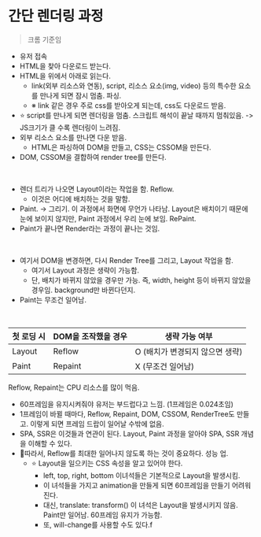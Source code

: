 # 간단 렌더링 과정

> 크롬 기준임

- 유저 접속
- HTML을 찾아 다운로드 받는다.
- HTML을 위에서 아래로 읽는다.
  - link(외부 리소스와 연동), script, 리소스 요소(img, video) 등의 특수한 요소를 만나게 되면 잠시 멈춤. 파싱.
  - ※ link 같은 경우 주로 css를 받아오게 되는데, css도 다운로드 받음.
- ⭐️ script를 만나게 되면 렌더링을 멈춤. 스크립트 해석이 끝날 때까지 멈춰있음. -> JS크기가 클 수록 렌더링이 느려짐.
- 외부 리소스 요소를 만나면 다운 받음.
  - HTML은 파싱하여 DOM을 만들고, CSS는 CSSOM을 만든다.
- DOM, CSSOM을 결합하여 render tree를 만든다.

<br/>

- 렌더 트리가 나오면 Layout이라는 작업을 함. Reflow.
  - 이것은 어디에 배치하는 것을 말함.
- Paint. -> 그리기. 이 과정에서 화면에 무언가 나타남. Layout은 배치이기 때문에 눈에 보이지 않지만, Paint 과정에서 우리 눈에 보임. RePaint.
- Paint가 끝나면 Render라는 과정이 끝나는 것임.

<br/>

- 여기서 DOM을 변경하면, 다시 Render Tree를 그리고, Layout 작업을 함.
  - 여기서 Layout 과정은 생략이 가능함.
  - 단, 배치가 바뀌지 않았을 경우만 가능. 즉, width, height 등이 바뀌지 않았을 경우임. background만 바뀐다던지.
- Paint는 무조건 일어남.

<br/>

| 첫 로딩 시 | DOM을 조작했을 경우 | 생략 가능 여부                  |
| ---------- | ------------------- | ------------------------------- |
| Layout     | Reflow              | O (배치가 변경되지 않으면 생략) |
| Paint      | Repaint             | X (무조건 일어남)               |

Reflow, Repaint는 CPU 리소스를 많이 먹음.

- 60프레임을 유지시켜줘야 유저는 부드럽다고 느낌. (1프레임은 0.024초임)
- 1프레임이 바뀔 때마다, Reflow, Repaint, DOM, CSSOM, RenderTree도 만들고. 이렇게 되면 프레임 드랍이 일어날 수밖에 없음.
- SPA, SSR은 이것들과 연관이 된다. Layout, Paint 과정을 알아야 SPA, SSR 개념을 이해할 수 있다.
- 📌따라서, Reflow를 최대한 일어나지 않도록 하는 것이 중요하다. 성능 업.
  - ⭐️ Layout을 일으키는 CSS 속성을 알고 있어야 한다.
    - left, top, right, bottom 이녀석들은 기본적으로 Layout을 발생시킴.
    - 이 녀석들을 가지고 animation을 만들게 되면 60프레임을 만들기 어려워진다.
    - 대신, translate: transform() 이 녀석은 Layout을 발생시키지 않음. Paint만 일어남. 60프레임 유지가 가능함.
    - 또, will-change를 사용할 수도 있다.f
